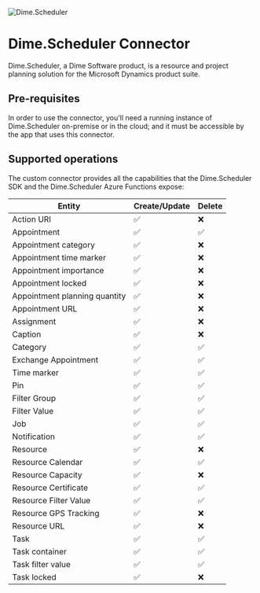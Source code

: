 ![Dime.Scheduler](https://cdn.dimescheduler.com/dime-scheduler/Dime.Scheduler-Black.png)

# Dime.Scheduler Connector

Dime.Scheduler, a Dime Software product, is a resource and project planning solution for the Microsoft Dynamics product suite.

## Pre-requisites

In order to use the connector, you'll need a running instance of Dime.Scheduler on-premise or in the cloud; and it must be accessible by the app that uses this connector.

## Supported operations

The custom connector provides all the capabilities that the Dime.Scheduler SDK and the Dime.Scheduler Azure Functions expose:

| Entity                        | Create/Update | Delete |
| ----------------------------- | ------------- | ------ |
| Action URI                    | ✅            | ❌     |
| Appointment                   | ✅            | ✅     |
| Appointment category          | ✅            | ❌     |
| Appointment time marker       | ✅            | ❌     |
| Appointment importance        | ✅            | ❌     |
| Appointment locked            | ✅            | ❌     |
| Appointment planning quantity | ✅            | ❌     |
| Appointment URL               | ✅            | ❌     |
| Assignment                    | ✅            | ❌     |
| Caption                       | ✅            | ❌     |
| Category                      | ✅            | ✅     |
| Exchange Appointment          | ✅            | ✅     |
| Time marker                   | ✅            | ✅     |
| Pin                           | ✅            | ✅     |
| Filter Group                  | ✅            | ✅     |
| Filter Value                  | ✅            | ✅     |
| Job                           | ✅            | ✅     |
| Notification                  | ✅            | ✅     |
| Resource                      | ✅            | ❌     |
| Resource Calendar             | ✅            | ✅     |
| Resource Capacity             | ✅            | ❌     |
| Resource Certificate          | ✅            | ✅     |
| Resource Filter Value         | ✅            | ✅     |
| Resource GPS Tracking         | ✅            | ❌     |
| Resource URL                  | ✅            | ❌     |
| Task                          | ✅            | ✅     |
| Task container                | ✅            | ✅     |
| Task filter value             | ✅            | ✅     |
| Task locked                   | ✅            | ❌     |
